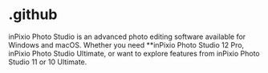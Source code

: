 # .github
inPixio Photo Studio is an advanced photo editing software available for Windows and macOS. Whether you need **inPixio Photo Studio 12 Pro, inPixio Photo Studio Ultimate, or want to explore features from inPixio Photo Studio 11 or 10 Ultimate.
